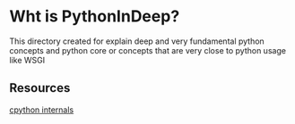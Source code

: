 # Wht is PythonInDeep?
This directory created for explain deep and very fundamental python concepts and python core or concepts that are very close to python usage like WSGI
## Resources
[cpython internals](https://cpython-core-tutorial.readthedocs.io/en/latest/internals.html)
